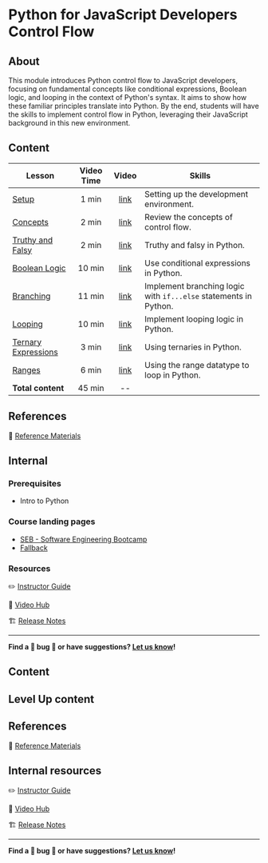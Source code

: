 <h1>
  <span class="prefix">Python for JavaScript Developers</span>
  <span class="headline">Control Flow</span>
</h1>

## About

This module introduces Python control flow to JavaScript developers, focusing on fundamental concepts like conditional expressions, Boolean logic, and looping in the context of Python's syntax. It aims to show how these familiar principles translate into Python. By the end, students will have the skills to implement control flow in Python, leveraging their JavaScript background in this new environment.

## Content

| Lesson | Video Time | Video | Skills |
| ------ | :--------: | :---: | ------ |
| [Setup](./setup/README.md)                             |  1 min | [link](https://generalassembly.wistia.com/medias/qfju0qxfxv) | Setting up the development environment.                          |
| [Concepts](./concepts/README.md)                       |  2 min | [link](https://generalassembly.wistia.com/medias/hp59e942pc) | Review the concepts of control flow.                             |
| [Truthy and Falsy](./truthy-and-falsy/README.md)       |  2 min | [link](https://generalassembly.wistia.com/medias/s1ilkfbcks) | Truthy and falsy in Python.                                      |
| [Boolean Logic](./boolean-logic/README.md)             | 10 min | [link](https://generalassembly.wistia.com/medias/yi2m0vks6n) | Use conditional expressions in Python.                           |
| [Branching](./branching/README.md)                     | 11 min | [link](https://generalassembly.wistia.com/medias/7baje881re) | Implement branching logic with `if...else` statements in Python. |
| [Looping](./looping/README.md)                         | 10 min | [link](https://generalassembly.wistia.com/medias/l4rz6h98un) | Implement looping logic in Python.                               |
| [Ternary Expressions](./ternary-expressions/README.md) | 3 min  | [link](https://generalassembly.wistia.com/medias/1g3z3z4gak) | Using ternaries in Python.                                       |
| [Ranges](./ranges/README.md)                           | 6 min  | [link](https://generalassembly.wistia.com/medias/0d8iimo3s1) | Using the range datatype to loop in Python.                      |
| **Total content**                                      | 45 min | --                                                           |                                                                  |

## References

📖 [Reference Materials](./references/README.md)

## Internal

### Prerequisites

- Intro to Python

### Course landing pages

- [SEB - Software Engineering Bootcamp](https://pages.git.generalassemb.ly/modular-curriculum-all-courses/python-for-javascript-developers-control-flow/canvas-landing-pages/seb.html)
- [Fallback](https://pages.git.generalassemb.ly/modular-curriculum-all-courses/python-for-javascript-developers-control-flow/canvas-landing-pages/fallback.html)

### Resources

✏️ [Instructor Guide](./internal-resources/instructor-guide.md)

🎥 [Video Hub](./internal-resources/video-hub.md)

🏗️ [Release Notes](./internal-resources/release-notes.md)

---

**Find a 👾 bug 👾 or have suggestions? [Let us know](https://pages.git.generalassemb.ly/modular-curriculum-all-courses/universal-resources-internal/module-feedback.html)!**

    

## Content



## Level Up content



## References

📖 [Reference Materials](./references/README.md)

## Internal resources

✏️ [Instructor Guide](./internal-resources/instructor-guide.md)

🎥 [Video Hub](./internal-resources/video-hub.md)

🏗️ [Release Notes](./internal-resources/release-notes.md)

---

**Find a 👾 bug 👾 or have suggestions? [Let us know](https://git.generalassemb.ly/modular-curriculum-all-courses/universal-resources-internal/blob/main/module-feedback.md)!**
